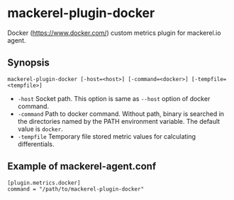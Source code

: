 mackerel-plugin-docker
=========================

Docker (https://www.docker.com/) custom metrics plugin for mackerel.io agent.

## Synopsis

```shell
mackerel-plugin-docker [-host=<host>] [-command=<docker>] [-tempfile=<tempfile>]
```

- `-host` Socket path. This option is same as `--host` option of docker command.
- `-command` Path to docker command. Without path, binary is searched in the directories named by the PATH environment variable. The default value is `docker`.
- `-tempfile` Temporary file stored metric values for calculating differentials.

## Example of mackerel-agent.conf

```
[plugin.metrics.docker]
command = "/path/to/mackerel-plugin-docker"
```
